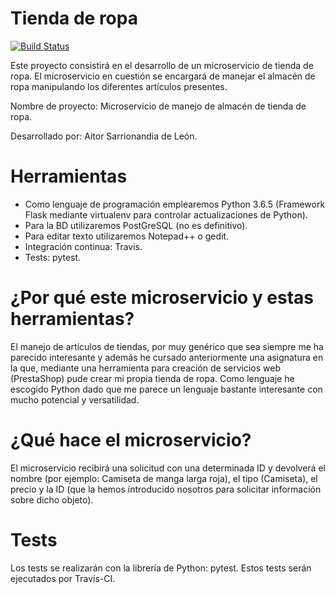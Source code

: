 # Tienda de ropa

[![Build Status](https://travis-ci.com/aitorSDL/proyecto-iv-1819.svg?branch=master)](https://travis-ci.org/aitorSDL/proyecto-iv-1819)

Este proyecto consistirá en el desarrollo de un microservicio de tienda de ropa. El microservicio en cuestión se encargará de manejar el almacén de ropa manipulando los diferentes artículos presentes.

Nombre de proyecto: Microservicio de manejo de almacén de tienda de ropa.

Desarrollado por: Aitor Sarrionandia de León.

# Herramientas

- Como lenguaje de programación emplearemos Python 3.6.5 (Framework Flask mediante virtualenv para controlar actualizaciones de Python).  
- Para la BD utilizaremos PostGreSQL (no es definitivo).
- Para editar texto utilizaremos Notepad++ o gedit.
- Integración continua: Travis.
- Tests: pytest.

# ¿Por qué este microservicio y estas herramientas?

El manejo de artículos de tiendas, por muy genérico que sea siempre me ha parecido interesante y además he cursado anteriormente una asignatura en la que, mediante una herramienta para creación de servicios web (PrestaShop) pude crear mi propia tienda de ropa. Como lenguaje he escogido Python dado que me parece un lenguaje bastante interesante con mucho potencial y versatilidad.

# ¿Qué hace el microservicio?

El microservicio recibirá una solicitud con una determinada ID y devolverá el nombre (por ejemplo: Camiseta de manga larga roja), el tipo (Camiseta), el precio y la ID (que la hemos introducido nosotros para solicitar información sobre dicho objeto).

# Tests

Los tests se realizarán con la librería de Python: pytest. Estos tests serán ejecutados por Travis-CI.


